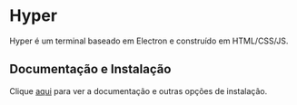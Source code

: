 # Hyper

Hyper é um terminal baseado em Electron e construído em HTML/CSS/JS.

## Documentação e Instalação

Clique [aqui](https://hyper.is) para ver a documentação e outras opções de instalação.
